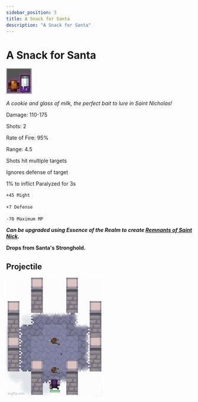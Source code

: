 ```yaml
---
sidebar_position: 3
title: A Snack for Santa
description: "A Snack for Santa"
---
```

# A Snack for Santa

![A Snack for Santa](https://raw.githubusercontent.com/Terracidal/Gifs/refs/heads/main/snack.png)

<i>A cookie and glass of milk, the perfect bait to lure in Saint Nicholas!</i>


Damage: 110-175

Shots: 2

Rate of Fire: 95%

Range: 4.5

Shots hit multiple targets

Ignores defense of target

1% to inflict Paralyzed for 3s

    +45 Might
    
    +7 Defense
    
    -70 Maximum MP
    
  
***Can be upgraded using Essence of the Realm to create [Remnants of Saint Nick](https://wiki.valorserver.com/docs/items/weapons/blades/legendary/electric_storm).***

**Drops from Santa's Stronghold.** 
 ## Projectile
 
 ![Snack Projectile](https://raw.githubusercontent.com/Terracidal/Gifs/refs/heads/main/9fhxfq.gif)
